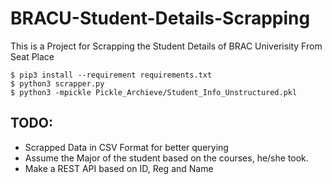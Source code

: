 # BRACU-Student-Details-Scrapping
This is a Project for Scrapping the Student Details of BRAC Univerisity From Seat Place

```
$ pip3 install --requirement requirements.txt
$ python3 scrapper.py
$ python3 -mpickle Pickle_Archieve/Student_Info_Unstructured.pkl
```

## TODO:
* Scrapped Data in CSV Format for better querying
* Assume the Major of the student based on the courses, he/she took.
* Make a REST API based on ID, Reg and Name
